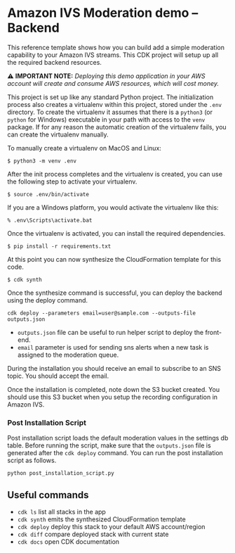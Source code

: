 # Amazon IVS Moderation demo – Backend

This reference template shows how you can build add a simple  moderation capability to your Amazon IVS streams. This CDK project will setup up all the required backend resources.

⚠️ **IMPORTANT NOTE:** *Deploying this demo application in your AWS account will create and consume AWS resources, which will cost money.*

This project is set up like any standard Python project.  The initialization process also creates a virtualenv within this project, stored under the `.env` directory. To create the virtualenv it assumes that there is a `python3` (or `python` for Windows) executable in your path with access to the `venv` package. If for any reason the automatic creation of the virtualenv fails, you can create the virtualenv manually.

To manually create a virtualenv on MacOS and Linux:

```
$ python3 -m venv .env
```

After the init process completes and the virtualenv is created, you can use the following
step to activate your virtualenv.

```
$ source .env/bin/activate
```

If you are a Windows platform, you would activate the virtualenv like this:

```
% .env\Scripts\activate.bat
```

Once the virtualenv is activated, you can install the required dependencies.

```
$ pip install -r requirements.txt
```

At this point you can now synthesize the CloudFormation template for this code.

```
$ cdk synth
```
Once the synthesize command is successful, you can deploy the backend using the deploy command.

```
cdk deploy --parameters email=user@sample.com --outputs-file outputs.json
```

* `outputs.json` file can be useful to run helper script to deploy the front-end.
* `email` parameter is used for sending sns alerts when a new task is assigned to the moderation queue. 

During the installation you should receive an email to subscribe to an SNS topic. You should accept the email.    

Once the installation is completed, note down the S3 bucket created. You should use this S3 bucket when you setup the recording configuration in Amazon IVS.

### Post Installation Script

Post installation script loads the default moderation values in the settings db table. Before running the script, make sure that the `outputs.json` file is generated after the `cdk deploy` command. You can run the post installation script as follows.

```
python post_installation_script.py
```

## Useful commands

 * `cdk ls`          list all stacks in the app
 * `cdk synth`       emits the synthesized CloudFormation template
 * `cdk deploy`      deploy this stack to your default AWS account/region
 * `cdk diff`        compare deployed stack with current state
 * `cdk docs`        open CDK documentation
